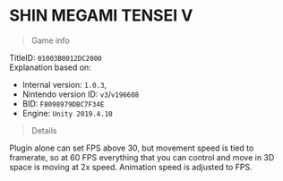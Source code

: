 # SHIN MEGAMI TENSEI V

> Game info

TitleID: `01003B0012DC2000`<br>
Explanation based on:
- Internal version: `1.0.3`, 
- Nintendo version ID: `v3`/`v196608`
- BID: `F8098979DBC7F34E`
- Engine: `Unity 2019.4.10`

> Details

Plugin alone can set FPS above 30, but movement speed is tied to framerate, so at 60 FPS everything that you can control and move in 3D space is moving at 2x speed. Animation speed is adjusted to FPS.